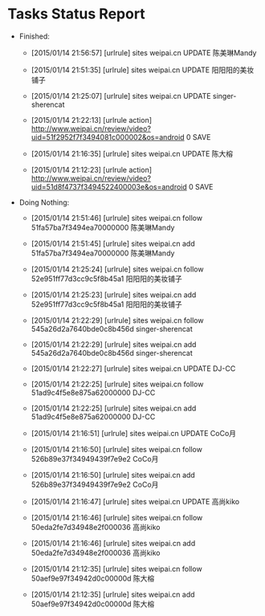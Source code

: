 Tasks Status Report
============

* Finished:
    * [2015/01/14 21:56:57] [urlrule] sites weipai.cn UPDATE 陈美琳Mandy

    * [2015/01/14 21:51:35] [urlrule] sites weipai.cn UPDATE 阳阳阳的美妆铺子

    * [2015/01/14 21:25:07] [urlrule] sites weipai.cn UPDATE singer-sherencat

    * [2015/01/14 21:22:13] [urlrule action] http://www.weipai.cn/review/video?uid=51f2952f7f3494081c000002&os=android 0 SAVE
    * [2015/01/14 21:16:35] [urlrule] sites weipai.cn UPDATE 陈大榕

    * [2015/01/14 21:12:23] [urlrule action] http://www.weipai.cn/review/video?uid=51d8f4737f3494522400003e&os=android 0 SAVE
* Doing Nothing:
    * [2015/01/14 21:51:46] [urlrule] sites weipai.cn follow 51fa57ba7f3494ea70000000 陈美琳Mandy

    * [2015/01/14 21:51:45] [urlrule] sites weipai.cn add 51fa57ba7f3494ea70000000 陈美琳Mandy

    * [2015/01/14 21:25:24] [urlrule] sites weipai.cn follow 52e951ff77d3cc9c5f8b45a1 阳阳阳的美妆铺子

    * [2015/01/14 21:25:23] [urlrule] sites weipai.cn add 52e951ff77d3cc9c5f8b45a1 阳阳阳的美妆铺子

    * [2015/01/14 21:22:29] [urlrule] sites weipai.cn follow 545a26d2a7640bde0c8b456d singer-sherencat

    * [2015/01/14 21:22:29] [urlrule] sites weipai.cn add 545a26d2a7640bde0c8b456d singer-sherencat

    * [2015/01/14 21:22:27] [urlrule] sites weipai.cn UPDATE DJ-CC

    * [2015/01/14 21:22:25] [urlrule] sites weipai.cn follow 51ad9c4f5e8e875a62000000 DJ-CC

    * [2015/01/14 21:22:25] [urlrule] sites weipai.cn add 51ad9c4f5e8e875a62000000 DJ-CC

    * [2015/01/14 21:16:51] [urlrule] sites weipai.cn UPDATE CoCo月

    * [2015/01/14 21:16:50] [urlrule] sites weipai.cn follow 526b89e37f34949439f7e9e2 CoCo月

    * [2015/01/14 21:16:50] [urlrule] sites weipai.cn add 526b89e37f34949439f7e9e2 CoCo月

    * [2015/01/14 21:16:47] [urlrule] sites weipai.cn UPDATE 高尚kiko

    * [2015/01/14 21:16:46] [urlrule] sites weipai.cn follow 50eda2fe7d34948e2f000036 高尚kiko

    * [2015/01/14 21:16:46] [urlrule] sites weipai.cn add 50eda2fe7d34948e2f000036 高尚kiko

    * [2015/01/14 21:12:35] [urlrule] sites weipai.cn follow 50aef9e97f34942d0c00000d 陈大榕

    * [2015/01/14 21:12:35] [urlrule] sites weipai.cn add 50aef9e97f34942d0c00000d 陈大榕

